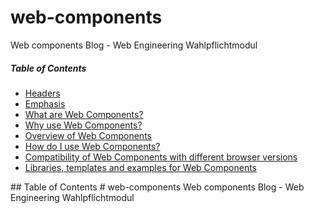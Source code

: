 # web-components
Web components Blog - Web Engineering Wahlpflichtmodul

##### Table of Contents  
* [Headers](#headers)  
* [Emphasis](#emphasis)  
* [What are Web Components?](#whatare)  
* [Why use Web Components?](#whyuse)  
* [Overview of Web Components](#overview)  
* [How do I use Web Components?](#howuse)   
* [Compatibility of Web Components with different browser versions](#compatibility)  
* [Libraries, templates and examples for Web Components](#libraries)  

<a name="headers"/>   
## Table of Contents  


<a name="whatare"/>   
# web-components
Web components Blog - Web Engineering Wahlpflichtmodul
